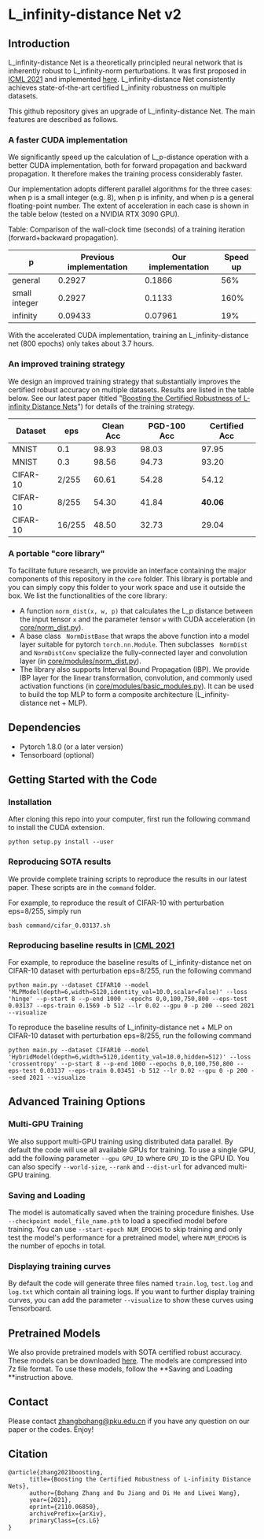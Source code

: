 # L_infinity-distance Net v2

## Introduction

L_infinity-distance Net is a theoretically principled neural network that is inherently robust to L_infinity-norm perturbations. It was first proposed in [ICML 2021](https://arxiv.org/abs/2102.05363) and implemented [here](https://github.com/zbh2047/L_inf-dist-net). L_infinity-distance Net consistently achieves state-of-the-art certified L_infinity robustness on multiple datasets. 

This github repository gives an upgrade of L_infinity-distance Net. The main features are described as follows.

### A faster CUDA implementation

We significantly speed up the calculation of L_p-distance operation with a better CUDA implementation, both for forward propagation and backward propagation. It therefore makes the training process considerably faster.

Our implementation adopts different parallel algorithms for the three cases: when p is a small integer (e.g. 8), when p is infinity, and when p is a general floating-point number. The extent of acceleration in each case is shown in the table below (tested on a NVIDIA RTX 3090 GPU).

Table: Comparison of the wall-clock time (seconds) of a training iteration (forward+backward propagation).

| p             | Previous implementation | Our implementation | Speed up |
| ------------- | ----------------------- | ------------------ | -------- |
| general       | 0.2927                  | 0.1866             | 56%      |
| small integer | 0.2927                  | 0.1133             | 160%     |
| infinity      | 0.09433                 | 0.07961            | 19%      |

With the accelerated CUDA implementation, training an L_infinity-distance net (800 epochs) only takes about 3.7 hours.

### An improved training strategy

We design an improved training strategy that substantially improves the certified robust accuracy on multiple datasets. Results are listed in the table below. See our latest paper (titled "[Boosting the Certified Robustness of L-infinity Distance Nets](https://arxiv.org/abs/2110.06850)") for details of the training strategy.

| Dataset  | eps    | Clean Acc | PGD-100 Acc | Certified Acc |
| -------- | ------ | --------- | ----------- | ------------- |
| MNIST    | 0.1    | 98.93     | 98.03       | 97.95         |
| MNIST    | 0.3    | 98.56     | 94.73       | 93.20         |
| CIFAR-10 | 2/255  | 60.61     | 54.28       | 54.12         |
| CIFAR-10 | 8/255  | 54.30     | 41.84       | **40.06**     |
| CIFAR-10 | 16/255 | 48.50     | 32.73       | 29.04         |

### A portable "core library"

To facilitate future research, we provide an interface containing the major components of this repository in the `core` folder. This library is portable and you can simply copy this folder to your work space and use it outside the box. We list the functionalities of the core library:

- A function `norm_dist(x, w, p)` that calculates the L_p distance between the input tensor  `x` and the parameter tensor `w` with CUDA acceleration (in [core/norm_dist.py](https://github.com/zbh2047/L_inf-dist-net-v2/tree/main/core/norm_dist.py)).
- A base class ` NormDistBase` that wraps the above function into a model layer suitable for pytorch `torch.nn.Module`. Then subclasses ` NormDist` and `NormDistConv` specialize the fully-connected layer and convolution layer  (in [core/modules/norm_dist.py](https://github.com/zbh2047/L_inf-dist-net-v2/tree/main/core/modules/norm_dist.py)).
- The library also supports Interval Bound Propagation (IBP). We provide IBP layer for the linear transformation, convolution, and commonly used activation functions  (in [core/modules/basic_modules.py](https://github.com/zbh2047/L_inf-dist-net-v2/tree/main/core/modules/basic_modules.py)). It can be used to build the top MLP to form a composite architecture (L_infinity-distance net + MLP).



## Dependencies

- Pytorch 1.8.0 (or a later version)
- Tensorboard (optional)



## Getting Started with the Code

### Installation

After cloning this repo into your computer, first run the following command to install the CUDA extension.

```
python setup.py install --user
```

### Reproducing SOTA results

We provide complete training scripts to reproduce the results in our latest paper. These scripts are in the `command` folder. 

For example, to reproduce the result of CIFAR-10 with perturbation eps=8/255, simply run

```
bash command/cifar_0.03137.sh
```

### Reproducing baseline results in [ICML 2021](https://arxiv.org/abs/2102.05363)

For example, to reproduce the baseline results of L_infinity-distance net on CIFAR-10 dataset with perturbation eps=8/255, run the following command

```
python main.py --dataset CIFAR10 --model 'MLPModel(depth=6,width=5120,identity_val=10.0,scalar=False)' --loss 'hinge' --p-start 8 --p-end 1000 --epochs 0,0,100,750,800 --eps-test 0.03137 --eps-train 0.1569 -b 512 --lr 0.02 --gpu 0 -p 200 --seed 2021 --visualize
```

To reproduce the baseline results of L_infinity-distance net + MLP on CIFAR-10 dataset with perturbation eps=8/255, run the following command

```
python main.py --dataset CIFAR10 --model 'HybridModel(depth=6,width=5120,identity_val=10.0,hidden=512)' --loss 'crossentropy' --p-start 8 --p-end 1000 --epochs 0,0,100,750,800 --eps-test 0.03137 --eps-train 0.03451 -b 512 --lr 0.02 --gpu 0 -p 200 --seed 2021 --visualize
```



## Advanced Training Options

### Multi-GPU Training

We also support multi-GPU training using distributed data parallel. By default the code will use all available GPUs for training. To use a single GPU, add the following parameter `--gpu GPU_ID` where `GPU_ID` is the GPU ID. You can also specify `--world-size`, `--rank` and `--dist-url` for advanced multi-GPU training.

### Saving and Loading

The model is automatically saved when the training procedure finishes. Use `--checkpoint model_file_name.pth` to load a specified model before training. You can use `--start-epoch NUM_EPOCHS` to skip training and only test the model's performance for a pretrained model, where `NUM_EPOCHS` is the number of epochs in total.

### Displaying training curves

By default the code will generate three files named `train.log`, `test.log` and `log.txt` which contain all training logs. If you want to further display training curves, you can add the parameter `--visualize` to show these curves using Tensorboard. 



## Pretrained Models

We also provide pretrained models with SOTA certified robust accuracy. These models can be downloaded [here](https://drive.google.com/drive/folders/1ybyWxotjjaxIIiHbV9Tcy965badTpRJx?usp=sharing). The models are compressed into 7z file format. To use these models, follow the **Saving and Loading **instruction above.



## Contact

Please contact [zhangbohang@pku.edu.cn](zhangbohang@pku.edu.cn)  if you have any question on our paper or the codes. Enjoy! 



## Citation

```
@article{zhang2021boosting,
      title={Boosting the Certified Robustness of L-infinity Distance Nets}, 
      author={Bohang Zhang and Du Jiang and Di He and Liwei Wang},
      year={2021},
      eprint={2110.06850},
      archivePrefix={arXiv},
      primaryClass={cs.LG}
}
```

